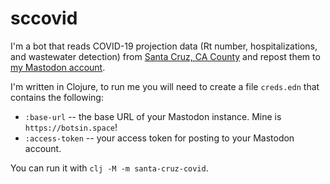# sccovid

I'm a bot that reads COVID-19 projection data (Rt number,
hospitalizations, and wastewater detection) from
[Santa Cruz, CA County](https://santacruzhealth.org/HSAHome/HSADivisions/PublicHealth/CommunicableDiseaseControl/CoronavirusHome.aspx)
and repost them to [my Mastodon account](https://botsin.space/@sccovid).

I'm written in Clojure, to run me you will need to create
a file `creds.edn` that contains the following:

* `:base-url` -- the base URL of your Mastodon instance. Mine is `https://botsin.space`!
* `:access-token` -- your access token for posting to your Mastodon account.

You can run it with `clj -M -m santa-cruz-covid`.